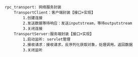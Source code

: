     rpc_transport: 网络服务封装
        TransportClient：客户端封装【接口+实现】
            1.创建连接
            2.发送数据等待响应：发送inputstream，等待outputstream
            3.关闭连接
        TransportServer:服务端封装【接口+实现】
            1.启动监听: servlet管理
            2.接收请求：接收请求，反序列化获取对象，处理调用，返回数据
            3.关闭监听